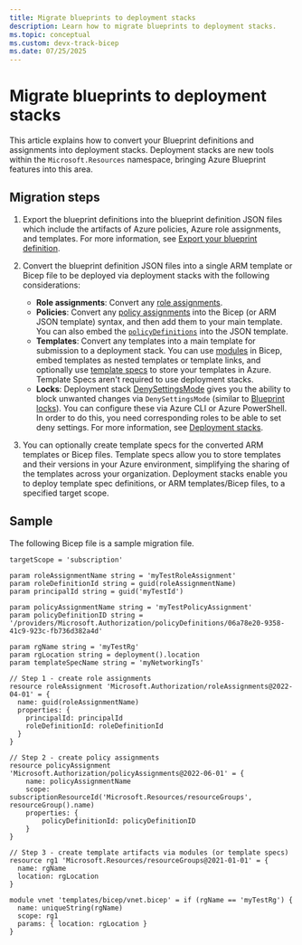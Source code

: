 ```yaml
---
title: Migrate blueprints to deployment stacks
description: Learn how to migrate blueprints to deployment stacks.
ms.topic: conceptual
ms.custom: devx-track-bicep
ms.date: 07/25/2025
---
```


# Migrate blueprints to deployment stacks

This article explains how to convert your Blueprint definitions and assignments into deployment stacks. Deployment stacks are new tools within the `Microsoft.Resources` namespace, bringing Azure Blueprint features into this area.

## Migration steps

1. Export the blueprint definitions into the blueprint definition JSON files which include the artifacts of Azure policies, Azure role assignments, and templates. For more information, see [Export your blueprint definition](../../governance/blueprints/how-to/import-export-ps.md#export-your-blueprint-definition).
2. Convert the blueprint definition JSON files into a single ARM template or Bicep file to be deployed via deployment stacks with the following considerations:

    - **Role assignments**: Convert any [role assignments](/azure/templates/microsoft.authorization/roleassignments).
    - **Policies**: Convert any [policy assignments](/azure/templates/microsoft.authorization/policyassignments) into the Bicep (or ARM JSON template) syntax, and then add them to your main template. You can also embed the [`policyDefinitions`](/azure/templates/microsoft.authorization/policydefinitions) into the JSON template.
    - **Templates**: Convert any templates into a main template for submission to a deployment stack. You can use [modules](./modules.md) in Bicep, embed templates as nested templates or template links, and optionally use [template specs](./template-specs.md) to store your templates in Azure. Template Specs aren't required to use deployment stacks.
    - **Locks**: Deployment stack [DenySettingsMode](./deployment-stacks.md#protect-managed-resources) gives you the ability to block unwanted changes via `DenySettingsMode` (similar to [Blueprint locks](../../governance/blueprints/concepts/resource-locking.md)). You can configure these via Azure CLI or Azure PowerShell. In order to do this, you need corresponding roles to be able to set deny settings. For more information, see [Deployment stacks](./deployment-stacks.md).

3. You can optionally create template specs for the converted ARM templates or Bicep files. Template specs allow you to store templates and their versions in your Azure environment, simplifying the sharing of the templates across your organization. Deployment stacks enable you to deploy template spec definitions, or ARM templates/Bicep files, to a specified target scope.

## Sample

The following Bicep file is a sample migration file.

```bicep
targetScope = 'subscription'

param roleAssignmentName string = 'myTestRoleAssignment'
param roleDefinitionId string = guid(roleAssignmentName)
param principalId string = guid('myTestId')

param policyAssignmentName string = 'myTestPolicyAssignment'
param policyDefinitionID string = '/providers/Microsoft.Authorization/policyDefinitions/06a78e20-9358-41c9-923c-fb736d382a4d'

param rgName string = 'myTestRg'
param rgLocation string = deployment().location
param templateSpecName string = 'myNetworkingTs'

// Step 1 - create role assignments
resource roleAssignment 'Microsoft.Authorization/roleAssignments@2022-04-01' = {
  name: guid(roleAssignmentName)
  properties: {
    principalId: principalId
    roleDefinitionId: roleDefinitionId
  }
}

// Step 2 - create policy assignments
resource policyAssignment 'Microsoft.Authorization/policyAssignments@2022-06-01' = {
    name: policyAssignmentName
    scope: subscriptionResourceId('Microsoft.Resources/resourceGroups', resourceGroup().name)
    properties: {
        policyDefinitionId: policyDefinitionID
    }
}

// Step 3 - create template artifacts via modules (or template specs)
resource rg1 'Microsoft.Resources/resourceGroups@2021-01-01' = {
  name: rgName
  location: rgLocation
}

module vnet 'templates/bicep/vnet.bicep' = if (rgName == 'myTestRg') {
  name: uniqueString(rgName)
  scope: rg1
  params: { location: rgLocation }
}
```
